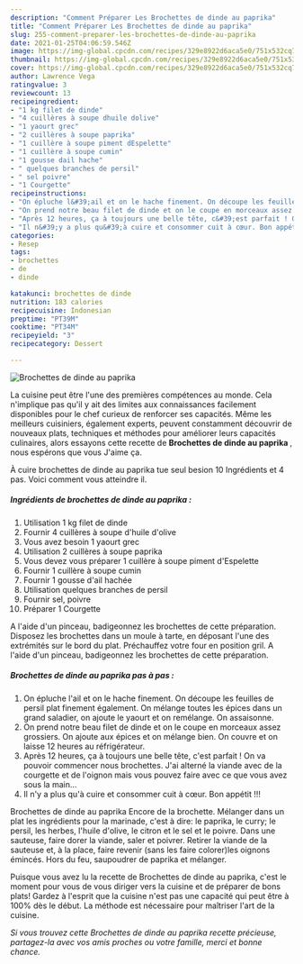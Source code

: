 ```yaml
---
description: "Comment Préparer Les Brochettes de dinde au paprika"
title: "Comment Préparer Les Brochettes de dinde au paprika"
slug: 255-comment-preparer-les-brochettes-de-dinde-au-paprika
date: 2021-01-25T04:06:59.546Z
image: https://img-global.cpcdn.com/recipes/329e8922d6aca5e0/751x532cq70/brochettes-de-dinde-au-paprika-photo-principale-de-la-recette.jpg
thumbnail: https://img-global.cpcdn.com/recipes/329e8922d6aca5e0/751x532cq70/brochettes-de-dinde-au-paprika-photo-principale-de-la-recette.jpg
cover: https://img-global.cpcdn.com/recipes/329e8922d6aca5e0/751x532cq70/brochettes-de-dinde-au-paprika-photo-principale-de-la-recette.jpg
author: Lawrence Vega
ratingvalue: 3
reviewcount: 13
recipeingredient:
- "1 kg filet de dinde"
- "4 cuillères à soupe dhuile dolive"
- "1 yaourt grec"
- "2 cuillères à soupe paprika"
- "1 cuillère à soupe piment dEspelette"
- "1 cuillère à soupe cumin"
- "1 gousse dail hache"
- " quelques branches de persil"
- " sel poivre"
- "1 Courgette"
recipeinstructions:
- "On épluche l&#39;ail et on le hache finement. On découpe les feuilles de persil plat finement également. On mélange toutes les épices dans un grand saladier, on ajoute le yaourt et on remélange. On assaisonne."
- "On prend notre beau filet de dinde et on le coupe en morceaux assez grossiers. On ajoute aux épices et on mélange bien. On couvre et on laisse 12 heures au réfrigérateur."
- "Après 12 heures, ça à toujours une belle tête, c&#39;est parfait ! On va pouvoir commencer nous brochettes. J&#39;ai alterné la viande avec de la courgette et de l&#39;oignon mais vous pouvez faire avec ce que vous avez sous la main..."
- "Il n&#39;y a plus qu&#39;à cuire et consommer cuit à cœur. Bon appétit !!!"
categories:
- Resep
tags:
- brochettes
- de
- dinde

katakunci: brochettes de dinde 
nutrition: 183 calories
recipecuisine: Indonesian
preptime: "PT39M"
cooktime: "PT34M"
recipeyield: "3"
recipecategory: Dessert

---
```



![Brochettes de dinde au paprika](https://img-global.cpcdn.com/recipes/329e8922d6aca5e0/751x532cq70/brochettes-de-dinde-au-paprika-photo-principale-de-la-recette.jpg)

La cuisine peut être l'une des premières compétences au monde. Cela n'implique pas qu'il y ait des limites aux connaissances facilement disponibles pour le chef curieux de renforcer ses capacités. Même les meilleurs cuisiniers, également experts, peuvent constamment découvrir de nouveaux plats, techniques et méthodes pour améliorer leurs capacités culinaires, alors essayons cette recette de <strong> Brochettes de dinde au paprika </strong>, nous espérons que vous J'aime ça.

<!--inarticleads1-->

À cuire brochettes de dinde au paprika tue seul besion 10 Ingrédients et 4 pas. Voici comment vous atteindre il.

##### Ingrédients de brochettes de dinde au paprika :

1. Utilisation 1 kg filet de dinde
1. Fournir 4 cuillères à soupe d&#39;huile d&#39;olive
1. Vous avez besoin 1 yaourt grec
1. Utilisation 2 cuillères à soupe paprika
1. Vous devez vous préparer 1 cuillère à soupe piment d&#39;Espelette
1. Fournir 1 cuillère à soupe cumin
1. Fournir 1 gousse d&#39;ail hachée
1. Utilisation  quelques branches de persil
1. Fournir  sel, poivre
1. Préparer 1 Courgette


A l&#39;aide d&#39;un pinceau, badigeonnez les brochettes de cette préparation. Disposez les brochettes dans un moule à tarte, en déposant l&#39;une des extrémités sur le bord du plat. Préchauffez votre four en position gril. A l&#39;aide d&#39;un pinceau, badigeonnez les brochettes de cette préparation. 

<!--inarticleads2-->

##### Brochettes de dinde au paprika pas à pas :

1. On épluche l&#39;ail et on le hache finement. On découpe les feuilles de persil plat finement également. On mélange toutes les épices dans un grand saladier, on ajoute le yaourt et on remélange. On assaisonne.
1. On prend notre beau filet de dinde et on le coupe en morceaux assez grossiers. On ajoute aux épices et on mélange bien. On couvre et on laisse 12 heures au réfrigérateur.
1. Après 12 heures, ça à toujours une belle tête, c&#39;est parfait ! On va pouvoir commencer nous brochettes. J&#39;ai alterné la viande avec de la courgette et de l&#39;oignon mais vous pouvez faire avec ce que vous avez sous la main...
1. Il n&#39;y a plus qu&#39;à cuire et consommer cuit à cœur. Bon appétit !!!


Brochettes de dinde au paprika Encore de la brochette. Mélanger dans un plat les ingrédients pour la marinade, c&#39;est à dire: le paprika, le curry; le persil, les herbes, l&#39;huile d&#39;olive, le citron et le sel et le poivre. Dans une sauteuse, faire dorer la viande, saler et poivrer. Retirer la viande de la sauteuse et, à la place, faire revenir (sans les faire colorer)les oignons émincés. Hors du feu, saupoudrer de paprika et mélanger. 

<!--inarticleads1-->

<p>
Puisque vous avez lu la recette de Brochettes de dinde au paprika, c'est le moment pour vous de vous diriger vers la cuisine et de préparer de bons plats! Gardez à l'esprit que la cuisine n'est pas une capacité qui peut être à 100% dès le début. La méthode est nécessaire pour maîtriser l'art de la cuisine.
</p>

<p>
<i>Si vous trouvez cette Brochettes de dinde au paprika recette précieuse, partagez-la avec vos amis proches ou votre famille, merci et bonne chance.</i>
</p>
